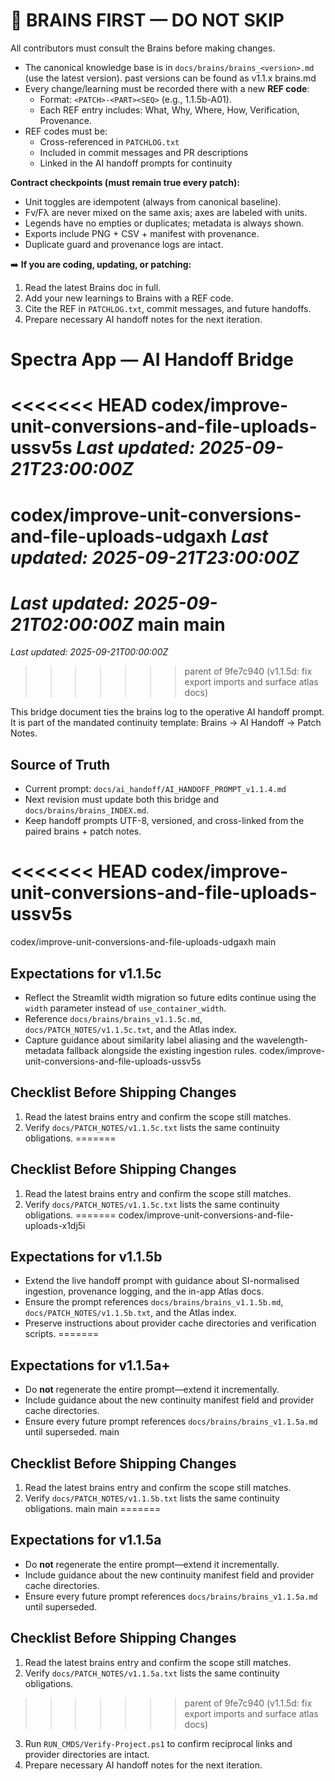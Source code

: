 # 🔑 BRAINS FIRST — DO NOT SKIP

All contributors must consult the Brains before making changes.  
- The canonical knowledge base is in `docs/brains/brains_<version>.md` (use the latest version).  past versions can be found as v1.1.x brains.md 
- Every change/learning must be recorded there with a new **REF code**:
  - Format: `<PATCH>-<PART><SEQ>` (e.g., 1.1.5b-A01).  
  - Each REF entry includes: What, Why, Where, How, Verification, Provenance.  
- REF codes must be:
  - Cross-referenced in `PATCHLOG.txt`  
  - Included in commit messages and PR descriptions  
  - Linked in the AI handoff prompts for continuity  

**Contract checkpoints (must remain true every patch):**  
- Unit toggles are idempotent (always from canonical baseline).  
- Fν/Fλ are never mixed on the same axis; axes are labeled with units.  
- Legends have no empties or duplicates; metadata is always shown.  
- Exports include PNG + CSV + manifest with provenance.  
- Duplicate guard and provenance logs are intact.  

➡️ **If you are coding, updating, or patching:**  
1. Read the latest Brains doc in full.  
2. Add your new learnings to Brains with a REF code.  
3. Cite the REF in `PATCHLOG.txt`, commit messages, and future handoffs.  
4. Prepare necessary AI handoff notes for the next iteration.



# Spectra App — AI Handoff Bridge
<<<<<<< HEAD
 codex/improve-unit-conversions-and-file-uploads-ussv5s
_Last updated: 2025-09-21T23:00:00Z_
=======
 codex/improve-unit-conversions-and-file-uploads-udgaxh
_Last updated: 2025-09-21T23:00:00Z_
=======
_Last updated: 2025-09-21T02:00:00Z_
 main
  main
=======
_Last updated: 2025-09-21T00:00:00Z_
>>>>>>> parent of 9fe7c940 (v1.1.5d: fix export imports and surface atlas docs)

This bridge document ties the brains log to the operative AI handoff prompt.
It is part of the mandated continuity template: Brains → AI Handoff → Patch Notes.

## Source of Truth
- Current prompt: `docs/ai_handoff/AI_HANDOFF_PROMPT_v1.1.4.md`
- Next revision must update both this bridge and `docs/brains/brains_INDEX.md`.
- Keep handoff prompts UTF-8, versioned, and cross-linked from the paired brains + patch notes.

<<<<<<< HEAD
 codex/improve-unit-conversions-and-file-uploads-ussv5s
=======
 codex/improve-unit-conversions-and-file-uploads-udgaxh
 main
## Expectations for v1.1.5c
- Reflect the Streamlit width migration so future edits continue using the `width` parameter instead of `use_container_width`.
- Reference `docs/brains/brains_v1.1.5c.md`, `docs/PATCH_NOTES/v1.1.5c.txt`, and the Atlas index.
- Capture guidance about similarity label aliasing and the wavelength-metadata fallback alongside the existing ingestion rules.
 codex/improve-unit-conversions-and-file-uploads-ussv5s

## Checklist Before Shipping Changes
1. Read the latest brains entry and confirm the scope still matches.
2. Verify `docs/PATCH_NOTES/v1.1.5c.txt` lists the same continuity obligations.
=======

## Checklist Before Shipping Changes
1. Read the latest brains entry and confirm the scope still matches.
2. Verify `docs/PATCH_NOTES/v1.1.5c.txt` lists the same continuity obligations.
=======
 codex/improve-unit-conversions-and-file-uploads-x1dj5i
## Expectations for v1.1.5b
- Extend the live handoff prompt with guidance about SI-normalised ingestion, provenance logging, and the in-app Atlas docs.
- Ensure the prompt references `docs/brains/brains_v1.1.5b.md`, `docs/PATCH_NOTES/v1.1.5b.txt`, and the Atlas index.
- Preserve instructions about provider cache directories and verification scripts.
=======
## Expectations for v1.1.5a+
- Do **not** regenerate the entire prompt—extend it incrementally.
- Include guidance about the new continuity manifest field and provider cache directories.
- Ensure every future prompt references `docs/brains/brains_v1.1.5a.md` until superseded.
 main

## Checklist Before Shipping Changes
1. Read the latest brains entry and confirm the scope still matches.
2. Verify `docs/PATCH_NOTES/v1.1.5b.txt` lists the same continuity obligations.
 main
  main
=======
## Expectations for v1.1.5a
- Do **not** regenerate the entire prompt—extend it incrementally.
- Include guidance about the new continuity manifest field and provider cache directories.
- Ensure every future prompt references `docs/brains/brains_v1.1.5a.md` until superseded.

## Checklist Before Shipping Changes
1. Read the latest brains entry and confirm the scope still matches.
2. Verify `docs/PATCH_NOTES/v1.1.5a.txt` lists the same continuity obligations.
>>>>>>> parent of 9fe7c940 (v1.1.5d: fix export imports and surface atlas docs)
3. Run `RUN_CMDS/Verify-Project.ps1` to confirm reciprocal links and provider directories are intact.
4. Prepare necessary AI handoff notes for the next iteration.